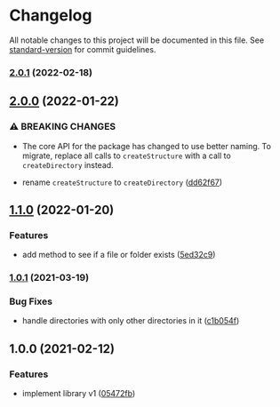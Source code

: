# Changelog

All notable changes to this project will be documented in this file. See [standard-version](https://github.com/conventional-changelog/standard-version) for commit guidelines.

### [2.0.1](https://github.com/alexlafroscia/file-fixture-factory/compare/v2.0.0...v2.0.1) (2022-02-18)

## [2.0.0](https://github.com/alexlafroscia/ripgrep-js/compare/v1.1.0...v2.0.0) (2022-01-22)

### ⚠ BREAKING CHANGES

- The core API for the package has changed to use better naming. To migrate, replace all calls to `createStructure` with a call to `createDirectory` instead.

- rename `createStructure` to `createDirectory` ([dd62f67](https://github.com/alexlafroscia/ripgrep-js/commit/dd62f67ca6bd631928a460b00621a0e072986edb))

## [1.1.0](https://github.com/alexlafroscia/ripgrep-js/compare/v1.0.1...v1.1.0) (2022-01-20)

### Features

- add method to see if a file or folder exists ([5ed32c9](https://github.com/alexlafroscia/ripgrep-js/commit/5ed32c983e89a1ea6bb34b7779e9d17e17f84087))

### [1.0.1](https://github.com/alexlafroscia/ripgrep-js/compare/v1.0.0...v1.0.1) (2021-03-19)

### Bug Fixes

- handle directories with only other directories in it ([c1b054f](https://github.com/alexlafroscia/ripgrep-js/commit/c1b054fa99a46d7501f1745e821689f10bd62518))

## 1.0.0 (2021-02-12)

### Features

- implement library v1 ([05472fb](https://github.com/alexlafroscia/ripgrep-js/commit/05472fb8a176a132d10fd7f8b76502e105060da7))
